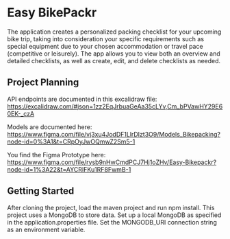 # Easy BikePackr
The application creates a personalized packing checklist for your upcoming bike trip, taking into consideration your specific requirements
such as special equipment due to your chosen accommodation or travel pace (competitive or leisurely).
The app allows you to view both an overview and detailed checklists, as well as create, edit, and delete checklists as needed.

## Project Planning
API endpoints are documented in this excalidraw file: https://excalidraw.com/#json=1zz2EqJrbuaGeAa35cLYv,Cm_bPVawHY29E60EK-_czA

Models are documented here: https://www.figma.com/file/vj3xu4JodDF1LlrDIzt3O9/Models_Bikepacking?node-id=0%3A1&t=CRpOyJwOQmwZ2Sm5-1

You find the Figma Prototype here: https://www.figma.com/file/rysb9nHwCmdPCJ7Hj1oZHv/Easy-Bikepackr?node-id=1%3A22&t=AYCRIFKu1RF8FwmB-1

## Getting Started
After cloning the project, load the maven project and run npm install.
This project uses a MongoDB to store data. Set up a local MongoDB as specified in the application.properties file.
Set the MONGODB_URI connection string as an environment variable.
